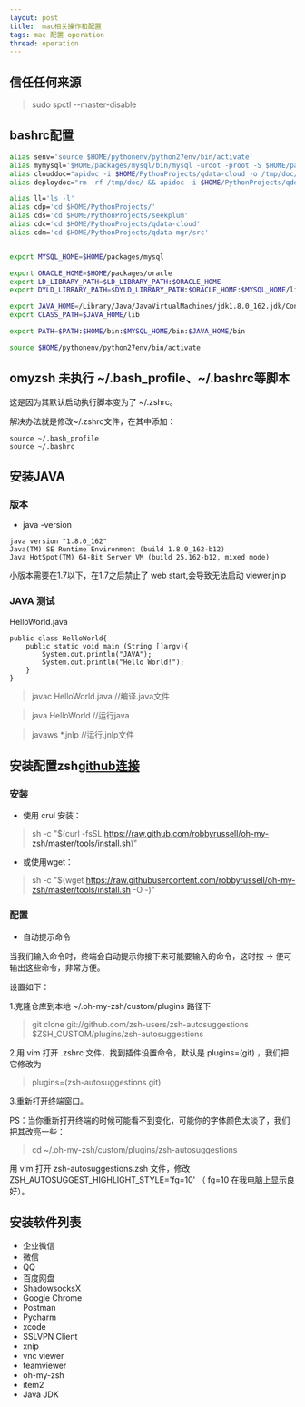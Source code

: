```yaml
---
layout: post
title:  mac相关操作和配置
tags: mac 配置 operation
thread: operation
---
```


## 信任任何来源

> sudo spctl --master-disable

## bashrc配置

```bash
alias senv='source $HOME/pythonenv/python27env/bin/activate'
alias mymysql='$HOME/packages/mysql/bin/mysql -uroot -proot -S $HOME/packages/mysql/data/sock/mysql.sock'
alias clouddoc="apidoc -i $HOME/PythonProjects/qdata-cloud -o /tmp/doc/ -e $HOME/PythonProjects/qdata-cloud/qflame && scp -r /tmp/doc/ qdata:/root/ && ssh qdata /home/sendoh/sendoh-web-env/bin/supervisorctl -c /home/sendoh/sendoh-web-env/packages/conf/supervisor/supervisord.conf restart nginx"
alias deploydoc="rm -rf /tmp/doc/ && apidoc -i $HOME/PythonProjects/qdeploy -o /tmp/doc/ && scp -r /tmp/doc/ deploy:/root/ && ssh deploy /home/sendoh/sendoh-web-env/bin/supervisorctl -c /home/sendoh/sendoh-web-env/packages/conf/supervisor/supervisord.conf restart nginx"

alias ll='ls -l'
alias cdp='cd $HOME/PythonProjects/'
alias cds='cd $HOME/PythonProjects/seekplum'
alias cdc='cd $HOME/PythonProjects/qdata-cloud'
alias cdm='cd $HOME/PythonProjects/qdata-mgr/src'


export MYSQL_HOME=$HOME/packages/mysql

export ORACLE_HOME=$HOME/packages/oracle
export LD_LIBRARY_PATH=$LD_LIBRARY_PATH:$ORACLE_HOME
export DYLD_LIBRARY_PATH=$DYLD_LIBRARY_PATH:$ORACLE_HOME:$MYSQL_HOME/lib

export JAVA_HOME=/Library/Java/JavaVirtualMachines/jdk1.8.0_162.jdk/Contents/Home
export CLASS_PATH=$JAVA_HOME/lib

export PATH=$PATH:$HOME/bin:$MYSQL_HOME/bin:$JAVA_HOME/bin

source $HOME/pythonenv/python27env/bin/activate
```

## omyzsh 未执行 ~/.bash_profile、~/.bashrc等脚本

这是因为其默认启动执行脚本变为了 ~/.zshrc。

解决办法就是修改~/.zshrc文件，在其中添加：

```
source ~/.bash_profile
source ~/.bashrc
```

## 安装JAVA

### 版本
* java -version

```
java version "1.8.0_162"
Java(TM) SE Runtime Environment (build 1.8.0_162-b12)
Java HotSpot(TM) 64-Bit Server VM (build 25.162-b12, mixed mode)
```

小版本需要在1.7以下，在1.7之后禁止了 web start,会导致无法启动 viewer.jnlp

### JAVA 测试

HelloWorld.java

```
public class HelloWorld{
    public static void main (String []argv){
        System.out.println("JAVA");
        System.out.println("Hello World!");
    }
}
```

> javac HelloWorld.java    //编译.java文件

> java HelloWorld //运行java

> javaws *.jnlp  //运行.jnlp文件

## 安装配置zsh[github连接](https://github.com/robbyrussell/oh-my-zsh)

### 安装

* 使用 crul 安装：

> sh -c "$(curl -fsSL https://raw.github.com/robbyrussell/oh-my-zsh/master/tools/install.sh)"

* 或使用wget：

> sh -c "$(wget https://raw.githubusercontent.com/robbyrussell/oh-my-zsh/master/tools/install.sh -O -)"

### 配置

* 自动提示命令

当我们输入命令时，终端会自动提示你接下来可能要输入的命令，这时按 → 便可输出这些命令，非常方便。

设置如下：

1.克隆仓库到本地 ~/.oh-my-zsh/custom/plugins 路径下

> git clone git://github.com/zsh-users/zsh-autosuggestions $ZSH_CUSTOM/plugins/zsh-autosuggestions

2.用 vim 打开 .zshrc 文件，找到插件设置命令，默认是 plugins=(git) ，我们把它修改为

> plugins=(zsh-autosuggestions git)


3.重新打开终端窗口。

PS：当你重新打开终端的时候可能看不到变化，可能你的字体颜色太淡了，我们把其改亮一些：

> cd ~/.oh-my-zsh/custom/plugins/zsh-autosuggestions

用 vim 打开 zsh-autosuggestions.zsh 文件，修改 ZSH_AUTOSUGGEST_HIGHLIGHT_STYLE='fg=10' （ fg=10 在我电脑上显示良好）。


## 安装软件列表
* 企业微信
* 微信
* QQ
* 百度网盘
* ShadowsocksX
* Google Chrome
* Postman
* Pycharm
* xcode
* SSLVPN Client
* xnip
* vnc viewer
* teamviewer
* oh-my-zsh
* item2
* Java JDK
